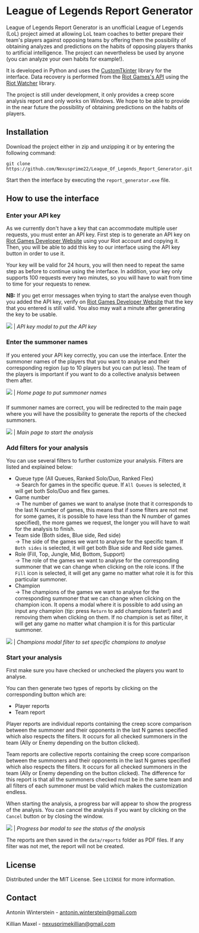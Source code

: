 # League of Legends Report Generator

League of Legends Report Generator is an unofficial League of Legends (LoL) project aimed at allowing LoL team coaches to better prepare their team's players against opposing teams by offering them the possibility of obtaining analyzes and predictions on the habits of opposing players thanks to artificial intelligence. The project can nevertheless be used by anyone (you can analyze your own habits for example!).

It is developed in Python and uses the [CustomTkinter](https://github.com/TomSchimansky/CustomTkinter) library for the interface. Data recovery is performed from the [Riot Games's API](https://developer.riotgames.com/apis) using the [Riot Watcher](https://github.com/pseudonym117/Riot-Watcher) library.

The project is still under development, it only provides a creep score analysis report and only works on Windows. We hope to be able to provide in the near future the possibility of obtaining predictions on the habits of players.

## Installation

Download the project either in zip and unzipping it or by entering the following command:

```
git clone https://github.com/Nexusprime22/League_Of_Legends_Report_Generator.git
```

Start then the interface by executing the `report_generator.exe` file.

## How to use the interface

### Enter your API key

As we currently don't have a key that can accommodate multiple user requests, you must enter an API key.
First step is to generate an API key on [Riot Games Developer Website](https://developer.riotgames.com/) using your Riot account and copying it. Then, you will be able to add this key to our interface using the API key button in order to use it.

Your key will be valid for 24 hours, you will then need to repeat the same step as before to continue using the interface. In addition, your key only supports 100 requests every two minutes, so you will have to wait from time to time for your requests to renew.

**NB:** If you get error messages when trying to start the analyse even though you added the API key, verify on [Riot Games Developer Website](https://developer.riotgames.com/) that the key that you entered is still valid. You also may wait a minute after generating the key to be usable.

![](media/readme_images/api_key.png)
| _API key modal to put the API key_

### Enter the summoner names

If you entered your API key correctly, you can use the interface.
Enter the summoner names of the players that you want to analyse and their corresponding region (up to 10 players but you can put less). The team of the players is important if you want to do a collective analysis between them after.

![](media/readme_images/home_page.png)
| _Home page to put summoner names_

###

If summoner names are correct, you will be redirected to the main page where you will have the possibility to generate the reports of the checked summoners.

![](media/readme_images/main_page.png)
| _Main page to start the analysis_

### Add filters for your analysis

You can use several filters to further customize your analysis. Filters are listed and explained below:

- Queue type (All Queues, Ranked Solo/Duo, Ranked Flex)<br />
  -> Search for games in the specific queue. If `All Queues` is selected, it will get both Solo/Duo and flex games.
- Game number<br />
  -> The number of games we want to analyse (note that it corresponds to the last N number of games, this means that if some filters are not met for some games, it is possible to have less than the N number of games specified), the more games we request, the longer you will have to wait for the analysis to finish.
- Team side (Both sides, Blue side, Red side)<br />
  -> The side of the games we want to analyse for the specific team. If `Both sides` is selected, it will get both Blue side and Red side games.
- Role (Fill, Top, Jungle, Mid, Bottom, Support)<br />
  -> The role of the games we want to analyse for the corresponding summoner that we can change when clicking on the role icons. If the `Fill` icon is selected, it will get any game no matter what role it is for this particular summoner.
- Champion<br />
  -> The champions of the games we want to analyse for the corresponding summoner that we can change when clicking on the champion icon. It opens a modal where it is possible to add using an input any champion (tip: press `Return` to add champions faster!) and removing them when clicking on them. If no champion is set as filter, it will get any game no matter what champion it is for this particular summoner.

![](media/readme_images/champions_filter.png)
| _Champions modal filter to set specific champions to analyse_

### Start your analysis

First make sure you have checked or unchecked the players you want to analyse.

You can then generate two types of reports by clicking on the corresponding button which are:

- Player reports
- Team report

Player reports are individual reports containing the creep score comparison between the summoner and their opponents in the last N games specified which also respects the filters. It occurs for all checked summoners in the team (Ally or Enemy depending on the button clicked).

Team reports are collective reports containing the creep score comparison between the summoners and their opponents in the last N games specified which also respects the filters. It occurs for all checked summoners in the team (Ally or Enemy depending on the button clicked). The difference for this report is that all the summoners checked must be in the same team and all filters of each summoner must be valid which makes the customization endless.

When starting the analysis, a progress bar will appear to show the progress of the analysis. You can cancel the analysis if you want by clicking on the `Cancel` button or by closing the window.

![](media/readme_images/progress_bar.png)
| _Progress bar modal to see the status of the analysis_

The reports are then saved in the `data/reports` folder as PDF files. If any filter was not met, the report will not be created.

## License

Distributed under the MIT License. See `LICENSE` for more information.

## Contact

Antonin Winterstein - antonin.winterstein@gmail.com

Killian Maxel - nexusprimekillian@gmail.com
